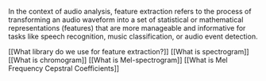 In the context of audio analysis, feature extraction refers to the process of transforming an audio waveform into a set of statistical or mathematical representations (features) that are more manageable and informative for tasks like speech recognition, music classification, or audio event detection.

[[What library do we use for feature extraction?]]
[[What is spectrogram]]
[[What is chromogram]]
[[What is Mel-spectrogram]]
[[What is Mel Frequency Cepstral Coefficients]]